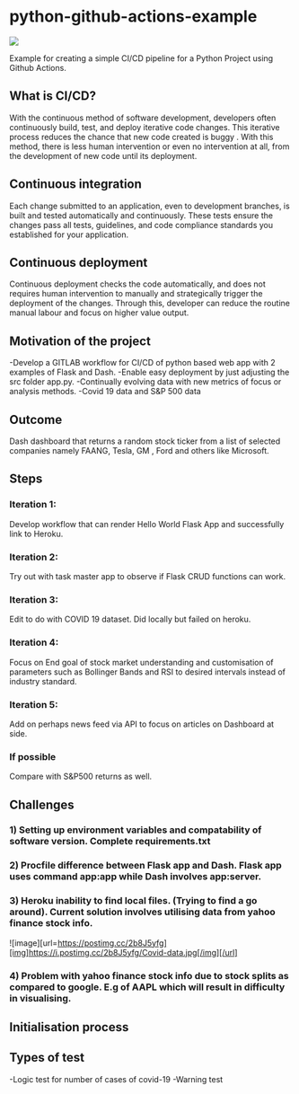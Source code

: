 # python-github-actions-example

![](https://github.com/nikhilkumarsingh/python-github-actions-example/workflows/Python%20application/badge.svg)

Example for creating a simple CI/CD pipeline for a Python Project using Github Actions.

## What is CI/CD?
With the continuous method of software development, developers often continuously build, test, and deploy iterative code changes. This iterative process reduces the chance that new code created is  buggy . With this method, there is less human intervention or even no intervention at all, from the development of new code until its deployment.

## Continuous integration
Each change submitted to an application, even to development branches, is built and tested automatically and continuously. These tests ensure the changes pass all tests, guidelines, and code compliance standards you established for your application.

## Continuous deployment
Continuous deployment checks the code automatically, and does not requires human intervention to manually and strategically trigger the deployment of the changes. Through this, developer can reduce the routine manual labour and focus on higher value output.

## Motivation of the project
-Develop a GITLAB workflow for CI/CD of python based web app with 2 examples of Flask and Dash.
-Enable easy deployment by just adjusting the src folder app.py.
-Continually evolving data with new metrics of focus or analysis methods.
-Covid 19 data and S&P 500 data

## Outcome
Dash dashboard that returns a random stock ticker from a list of selected companies namely FAANG, Tesla, GM , Ford and others like Microsoft.


## Steps
### Iteration 1:
Develop workflow that can render Hello World Flask App and successfully link to Heroku.
### Iteration 2:
Try out with task master app to observe if Flask CRUD functions can work.
### Iteration 3: 
Edit to do with COVID 19 dataset. Did locally but failed on heroku.
### Iteration 4:
Focus on End goal of stock market understanding and customisation of parameters such as Bollinger Bands and RSI to desired intervals instead of industry standard.
### Iteration 5:
Add on perhaps news feed via API to focus on articles on Dashboard at side.
### If possible
Compare with S&P500 returns as well.
## Challenges
### 1) Setting up environment variables and compatability of software version. Complete requirements.txt

### 2) Procfile difference between Flask app and Dash. Flask app uses command app:app while Dash involves app:server.
### 3) Heroku inability to find local files. (Trying to find a go around). Current solution involves utilising data from yahoo finance stock info.
![image][url=https://postimg.cc/2b8J5yfg][img]https://i.postimg.cc/2b8J5yfg/Covid-data.jpg[/img][/url]
### 4) Problem with yahoo finance stock info due to stock splits as compared to google. E.g of AAPL which will result in difficulty in visualising.



## Initialisation process





## Types of test
-Logic test for number of cases of covid-19
-Warning test
